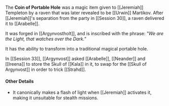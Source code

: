 The **Coin of Portable Hole** was a magic item given to [[Jeremiah]] Templeton by a raven that was later revealed to be [[Urwin]] Martikov. After [[Jeremiah]]'s separation from the party in [[Session 30]], a raven delivered it to [[Arabelle]].

It was forged in [[Argynvostholt]], and is inscribed with the phrase: *"We are the Light, that watches over the Dark."*

It has the ability to transform into a traditional magical portable hole.

In [[Session 33]], [[Argynvost]] asked [[Arabelle]], [[Neander]] and [[Ireena]] to store the Skull of [[Kala]] in it, to swap for the [[Skull of Argynvost]] in order to trick [[Strahd]].

#### Other Details
- It canonically makes a flash of light when [[Jeremiah]] activates it, making it unsuitable for stealth missions.